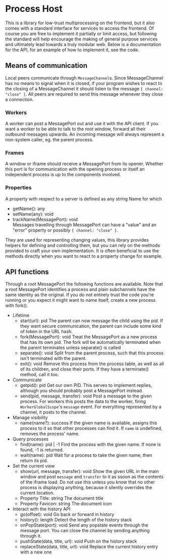 # Process Host

This is a library for low-trust multiprocessing on the frontend, but it also
comes with a standard interface for services to access the frontend. Of course
you are free to implement it partially or limit access, but following the
standard will help encourage the making of general purpose services and
ultimately lead towards a truly modular web. Below is a documentation for the
API, for an example of how to implement it, see the code.

## Means of communication

Local peers communicate through `MessageChannel`s. Since MessageChannel has no
means to signal when it is closed, if your program wishes to react to the
closing of a MessageChannel it should listen to the message
`{ channel: "close" }`. All peers are required to send this message whenever
they close a connection.

### Workers

A worker can post a MessagePort out and use it with the API client. If you want
a worker to be able to talk to the root window, forward all their outbound
messages upwards. An incoming message will always represent a non-system
caller, eg. the parent process.

### Frames

A window or iframe should receive a MessagePort from its opener. Whether this
port is for communication with the opening process or itself an independent
process is up to the components involved.

### Properties

A property with respect to a server is defined as any string Name for which

- getName(): any
- setName(any): void
- trackName(MessagePort): void  
  Messages travelling through MessagePort can have a "value" and an "error"
  property or possibly `{ channel: "close" }`.

They are used for representing changing values, this library provides helpers
for defining and controlling them, but you can rely on the methods provided to
craft your own implementation. It is often beneficial to use the methods
directly when you want to react to a property change for example.

## API functions

Through a root MessagePort the following functions are available. Note that a
root MessagePort identifies a process and plain subchannels have the same
identity as the original. If you do not entirely trust the code you're running
or you expect it might want to name itself, create a new process with fork().

- Lifetime
  - start(url): pid
    The parent can now message the child using the pid. If they want secure
    communication, the parent can include some kind of token in the URL hash.
  - fork(MessagePort): void
    Treat the MessagePort as a new process that has its own pid. The fork will
    be automatically terminated when the parent terminates unless separate() is
    called
  - separate(): void
    Split from the parent process, such that this process isn't terminated
    with the parent.
  - exit(): void
    Remove this process from the process table, as well as all of its children,
    and close their ports. If they have a terminate() method, call it too.
- Communicate
  - getpid(): pid
    Get our own PID. This serves to implement replies, although you should
    probably post a MessagePort instead.
  - send(pid, message, transfer): void
    Post a message to the given process. For workers this posts the data to the
    worker, firing `WorkerGlobalScope`'s `message` event. For everything
    represented by a channel, it posts to the channel.
- Manage visibility
  - name(name?): success
    If the given name is available, assigns this process to it so that other
    processes can find it. If `name` is undefined, removes the process' name.
- Query processes
  - find(name): pid | -1
    Find the process with the given name. If none is found, -1 is returned.
  - wait(name): pid
    Wait for a process to take the given name, then return its pid.
- Set the current view
  - show(url, message, transfer): void
    Show the given URL in the main window and post `message` and `transfer` to
    it as ssoon as the contents of the iframe load. Do not use this unless you
    know that no other process is displaying anything, because it silently
    overrides the current location.
  - Property Title: string
    The document title
  - Property Favicon: string
    The document icon
- Interact with the history API
  - go(offset): void
    Go back or forward in history
  - history(): length
    Detect the length of the history stack
  - onPopState(port): void
    Send any popstate events through the message port. You can close the
    channel by sending anything through it.
  - pushState(data, title, url): void
    Push on the history stack
  - replaceState(data, title, url): void
    Replace the current history entry with a new one
